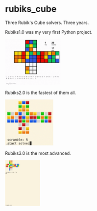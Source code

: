 # rubiks_cube
Three Rubik's Cube solvers. Three years.

Rubiks1.0 was my very first Python project.

<p align="left">
  <img src="rubiks1.0_demo.gif" height="150" title="hover text">
</p>

Rubiks2.0 is the fastest of them all.

<p align="left">
  <img src="rubiks2.0_demo.gif" height="150" title="hover text">
</p>

Rubiks3.0 is the most advanced.

<p align="left">
  <img src="rubiks3.0_demo.gif" height="150" title="hover text">
</p>
